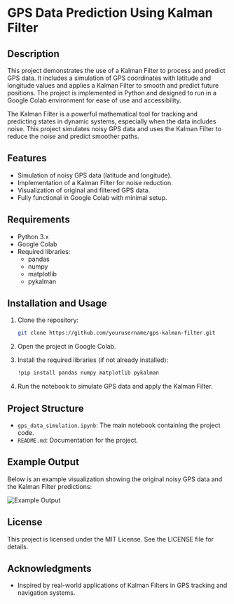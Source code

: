 # GPS Data Prediction Using Kalman Filter

## Description
This project demonstrates the use of a Kalman Filter to process and predict GPS data. It includes a simulation of GPS coordinates with latitude and longitude values and applies a Kalman Filter to smooth and predict future positions. The project is implemented in Python and designed to run in a Google Colab environment for ease of use and accessibility.

The Kalman Filter is a powerful mathematical tool for tracking and predicting states in dynamic systems, especially when the data includes noise. This project simulates noisy GPS data and uses the Kalman Filter to reduce the noise and predict smoother paths.

## Features
- Simulation of noisy GPS data (latitude and longitude).
- Implementation of a Kalman Filter for noise reduction.
- Visualization of original and filtered GPS data.
- Fully functional in Google Colab with minimal setup.

## Requirements
- Python 3.x
- Google Colab
- Required libraries:
  - pandas
  - numpy
  - matplotlib
  - pykalman

## Installation and Usage
1. Clone the repository:
   ```bash
   git clone https://github.com/yourusername/gps-kalman-filter.git
   ```

2. Open the project in Google Colab.
3. Install the required libraries (if not already installed):
   ```bash
   !pip install pandas numpy matplotlib pykalman
   ```
4. Run the notebook to simulate GPS data and apply the Kalman Filter.

## Project Structure
- `gps_data_simulation.ipynb`: The main notebook containing the project code.
- `README.md`: Documentation for the project.

## Example Output
Below is an example visualization showing the original noisy GPS data and the Kalman Filter predictions:

![Example Output](example-output.png)

## License
This project is licensed under the MIT License. See the LICENSE file for details.

## Acknowledgments
- Inspired by real-world applications of Kalman Filters in GPS tracking and navigation systems.

